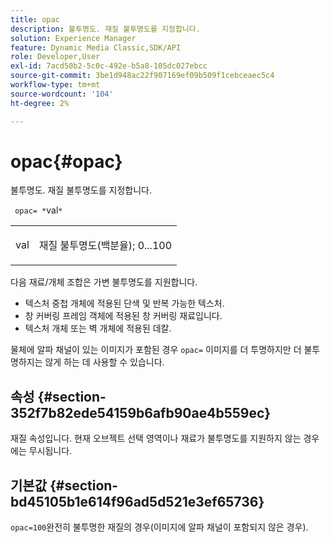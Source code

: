 ```yaml
---
title: opac
description: 불투명도. 재질 불투명도를 지정합니다.
solution: Experience Manager
feature: Dynamic Media Classic,SDK/API
role: Developer,User
exl-id: 7acd50b2-5c0c-492e-b5a8-105dc027ebcc
source-git-commit: 3be1d948ac22f907169ef09b509f1cebceaec5c4
workflow-type: tm+mt
source-wordcount: '104'
ht-degree: 2%

---
```


# opac{#opac}

불투명도. 재질 불투명도를 지정합니다.

` opac= *`val`*`

<table id="simpletable_6AB8CD75F526469FBC9FEAE049792EF2"> 
 <tr class="strow"> 
  <td class="stentry"> <p> <span class="varname"> val </span> </p> </td> 
  <td class="stentry"> <p>재질 불투명도(백분율); 0...100 </p> </td> 
 </tr> 
</table>

다음 재료/개체 조합은 가변 불투명도를 지원합니다.

* 텍스처 중첩 개체에 적용된 단색 및 반복 가능한 텍스처.
* 창 커버링 프레임 객체에 적용된 창 커버링 재료입니다.
* 텍스처 개체 또는 벽 개체에 적용된 데칼.

물체에 알파 채널이 있는 이미지가 포함된 경우 `opac=` 이미지를 더 투명하지만 더 불투명하지는 않게 하는 데 사용할 수 있습니다.

## 속성 {#section-352f7b82ede54159b6afb90ae4b559ec}

재질 속성입니다. 현재 오브젝트 선택 영역이나 재료가 불투명도를 지원하지 않는 경우에는 무시됩니다.

## 기본값 {#section-bd45105b1e614f96ad5d521e3ef65736}

`opac=100`완전히 불투명한 재질의 경우(이미지에 알파 채널이 포함되지 않은 경우).

